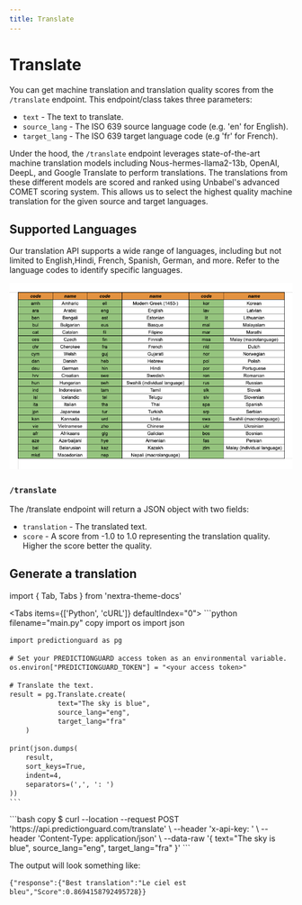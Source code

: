 ```yaml
---
title: Translate
---
```


# Translate

You can get machine translation and translation quality scores from the `/translate` endpoint. This endpoint/class takes three parameters:

- `text` - The text to translate.
- `source_lang` - The ISO 639 source language code (e.g. 'en' for English).
- `target_lang` - The ISO 639 target language code (e.g 'fr' for French).

Under the hood, the `/translate` endpoint leverages state-of-the-art machine translation models including Nous-hermes-llama2-13b, OpenAI, DeepL, and Google Translate to perform translations. The translations from these different models are scored and ranked using Unbabel's advanced COMET scoring system. This allows us to select the highest quality machine translation for the given source and target languages.

## Supported Languages

Our translation API supports a wide range of languages, including but not limited to English,Hindi, French, Spanish, German, and more. Refer to the language codes to identify specific languages.

![List of supported langauges !!!](./languages.png)

### `/translate`

The /translate endpoint will return a JSON object with two fields:

- `translation` - The translated text.
- `score` - A score from -1.0 to 1.0 representing the translation quality. Higher the score better the quality.


## Generate a translation

import { Tab, Tabs } from 'nextra-theme-docs'

<Tabs items={['Python', 'cURL']}  defaultIndex="0">
  <Tab>
    ```python filename="main.py" copy
    import os
    import json

    import predictionguard as pg

    # Set your PREDICTIONGUARD access token as an environmental variable.
    os.environ["PREDICTIONGUARD_TOKEN"] = "<your access token>"

    # Translate the text.
    result = pg.Translate.create(
        		text="The sky is blue",
                source_lang="eng",
                target_lang="fra"
        )

    print(json.dumps(
        result,
        sort_keys=True,
        indent=4,
        separators=(',', ': ')
    ))
    ```
  </Tab>
  <Tab>
    ```bash copy
    $ curl --location --request POST 'https://api.predictionguard.com/translate' \
    --header 'x-api-key: <your access token>' \
    --header 'Content-Type: application/json' \
    --data-raw '{
        text="The sky is blue",
        source_lang="eng",
        target_lang="fra"
    }'
    ```
  </Tab>
</Tabs>

The output will look something like:

```
{"response":{"Best translation":"Le ciel est bleu","Score":0.8694158792495728}}
```
